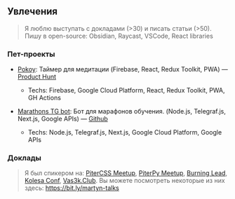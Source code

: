 ## Увлечения

> Я люблю выступать с докладами (>30) и писать статьи (>50). Пишу в open-source: Obsidian, Raycast, VSCode, React libraries

### Пет-проекты

- [Pokoy](https://pokoy.app): Таймер для медитации (Firebase, React, Redux Toolkit, PWA) — [Product Hunt](https://www.producthunt.com/products/pokoy)
  - Techs: Firebase, Google Cloud Platform, React, Redux Toolkit, PWA, GH Actions
    
    <!-- - Создал минималистичное приложение на основе исследований [«временного дисконтирования» (скорости обратной связи)](https://www.frontiersin.org/articles/10.3389/fpsyg.2017.01007/full#B37) и [«последовательных приближений» (маленьких цели)](https://en.wikipedia.org/wiki/Shaping_(psychology)).
    - Запустил на Product Hunt: 102 голоса "вверх", 7-й продукт дня -->

- [Marathons TG bot](http://bit.ly/hammers-of-time): Бот для марафонов обучения. (Node.js, Telegraf.js, Next.js, Google APIs) — [Github](https://github.com/m0rtyn/marathons-bot)
  - Techs: Node.js, Telegraf.js, Next.js, Google Cloud Platform, Google APIs

    
    <!-- - Разработал, организовал и продвигал проект самостоятельно. В марафоне приняло участие более 160 человек.
    - Придумал инструменты для геймификации, такие как Telegram-бот для отслеживания прогресса, сайт со результатами команд, и статистику участников. 
    - 50+ активных участников, 16 человек завершили марафон. -->

<!-- - [Такая Мета](https://someta.site): Личный блог (Next.js, Notion API) -->
    
<!-- - Написал множество заметок о изучении мира: о мозге и мышлении, программировании и планировании, рациональности и эмоциях.
- Создал систему публикации статей на основе Notion чтобы процесс редактирования был как можно лёгче и прятнее -->

### Доклады 

> Я был спикером на: [PiterCSS Meetup](https://vk.com/pitercss_meetup), [PiterPy Meetup](https://twitter.com/piterpy_meetup), [Burning Lead](https://twitter.com/BurningLead), [Kolesa Conf](https://kolesa-conf.kz/), [Vas3k.Club](https://vas3k.club). Вы можете посмотреть некоторые из них здесь: <https://bit.ly/martyn-talks>

